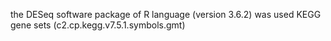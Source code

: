 the DESeq software package of R language (version 3.6.2) was used 
KEGG gene sets (c2.cp.kegg.v7.5.1.symbols.gmt) 
